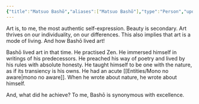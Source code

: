 ```yaml
---
{"title":"Matsuo Bashō","aliases":["Matsuo Bashō"],"type":"Person","updated":"2023-06-30T22:38:25+06:00","dg-publish":true,"dg-note-icon":2,"tags":["person","person/poet","person/writer"],"created":"2023-03-15T22:42:47+06:00","permalink":"/entities/matsuo-basho/","dgPassFrontmatter":true,"noteIcon":2}
---
```


Art is, to me, the most authentic self-expression. Beauty is secondary. Art thrives on our individuality, on our differences. This also implies that art is a mode of living. And how Bashō lived art!  

Bashō lived art in that time. He practised Zen. He immersed himself in writings of his predecessors. He preached his way of poetry and lived by his rules with absolute honesty. He taught himself to be one with the nature, as if its transiency is his owns. He had an acute [[Entities/Mono no aware\|mono no aware]]. When he wrote about nature, he wrote about himself.  
  
And, what did he achieve? To me, Bashō is synonymous with excellence.